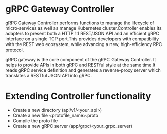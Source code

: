 gRPC Gateway Controller
===========================
gRPC Gateway Controller performs functions to manage the lifecycle of micro-services as well as manage Kubernetes cluster.Controller enables its adapters to present both a HTTP 1.1 REST/JSON API and an efficient gRPC interface on a single TCP port.This provides developers with compatibility with the REST web ecosystem, while advancing a new, high-efficiency RPC protocol.

gRPC gateway is the core component of the gRPC Gateway Controller. It helps to provide APIs in both gRPC and RESTful style at the same time.It reads gRPC service definition and generates a reverse-proxy server which translates a RESTful JSON API into gRPC.

Extending Controller functionality
=====================================

 - Create a new directory (api/v1/<your_api>) 
 - Create a new file <protofile_name>.proto
 - Compile the proto file
 - Create a new gRPC server (app/grpc/<your_grpc_server)




